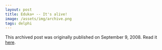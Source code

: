 ```yaml
---
layout: post
title: Eduka+ -- It's alive!
image: /assets/img/archive.png
tags: delphi
---
```

This archived post was originally published on September 9, 2008. Read it [here](/alex.ciobanu.org/index0b69.html).
